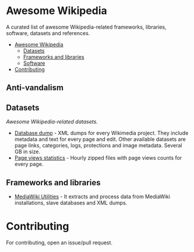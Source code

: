 # Awesome Wikipedia

A curated list of awesome Wikipedia-related frameworks, libraries, software, datasets and references.

- [Awesome Wikipedia](#awesome-wikipedia)
    - [Datasets](#datasets)
    - [Frameworks and libraries](#frameworks-and-libraries)
    - [Software](#software)
- [Contributing](#contributing)

## Anti-vandalism


## Datasets

*Awesome Wikipedia-related datasets.*

* [Database dump](http://dumps.wikimedia.org/backup-index.html) - XML dumps for every Wikimedia project. They include metadata and text for every page and edit. Other available datasets are page links, categories, logs, protections and image metadata. Several GB in size.
* [Page views statistics](http://dumps.wikimedia.org/other/pagecounts-raw/) - Hourly zipped files with page views counts for every page.

## Frameworks and libraries

* [MediaWiki Utilities](https://github.com/halfak/Mediawiki-Utilities) - It extracts and process data from MediaWiki installations, slave databases and XML dumps.

# Contributing

For contributing, open an issue/pull request.
